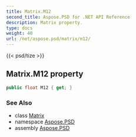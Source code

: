 ```yaml
---
title: Matrix.M12
second_title: Aspose.PSD for .NET API Reference
description: Matrix property. 
type: docs
weight: 40
url: /net/aspose.psd/matrix/m12/
---
```

{{< psd/tize >}}
## Matrix.M12 property

```csharp
public float M12 { get; }
```

### See Also

* class [Matrix](../)
* namespace [Aspose.PSD](../../matrix/)
* assembly [Aspose.PSD](../../../)


